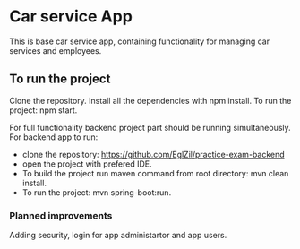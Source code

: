# Car service App

This is base car service app, containing functionality for managing car services and employees.

## To run the project

Clone the repository. 
Install all the dependencies with npm install.
To run the project: npm start. 

For full functionality backend project part should be running simultaneously. 
For backend app to run: 
  - clone the repository:  https://github.com/EglZil/practice-exam-backend
  - open the project with prefered IDE. 
  - To build the project run maven command from root directory: mvn clean install. 
  - To run the project: mvn spring-boot:run. 

### Planned improvements

Adding security, login for app administartor and app users. 
